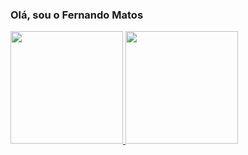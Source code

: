 
### Olá, sou o Fernando Matos

<div align="left">
  <a href="https://github.com/matosmp">
  <img height="180em" src="https://github-readme-stats.vercel.app/api?username=matosmp&show_icons=true&theme=dracula&include_all_commits=true&count_private=true"/>
  <img height="180em" src="https://github-readme-stats.vercel.app/api/top-langs/?username=matosmp&layout=compact&langs_count=7&theme=dracula"/>
</div>
